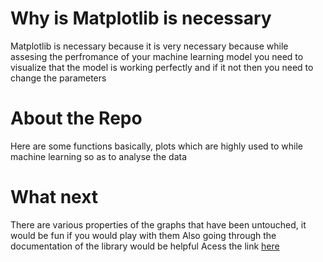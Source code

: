 # Why is Matplotlib is necessary
Matplotlib is necessary because it is very necessary because while assesing the perfromance of your machine learning model you need to visualize that the model is working perfectly and if it not then you need to change the parameters 

# About the Repo
Here are some functions basically, plots which are highly used to while machine learning so as to analyse the data 

# What next
There are various properties of the graphs that have been untouched, it would be fun if you would play with them
Also going through the documentation of the library would be helpful
Acess the link [here](https://matplotlib.org/contents.html)